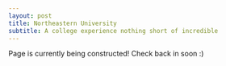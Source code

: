 ```yaml
---
layout: post
title: Northeastern University
subtitle: A college experience nothing short of incredible
---
```

Page is currently being constructed! Check back in soon :)